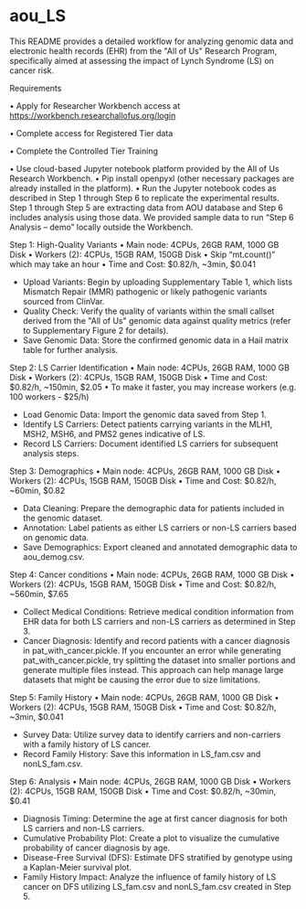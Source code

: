 # aou_LS

This README provides a detailed workflow for analyzing genomic data and electronic health records (EHR) from the "All of Us" Research Program, specifically aimed at assessing the impact of Lynch Syndrome (LS) on cancer risk.

Requirements

•	Apply for Researcher Workbench access at https://workbench.researchallofus.org/login

•	Complete access for Registered Tier data

•	Complete the Controlled Tier Training

•	Use cloud-based Jupyter notebook platform provided by the All of Us Research Workbench.
•	Pip install openpyxl (other necessary packages are already installed in the platform).
•	Run the Jupyter notebook codes as described in Step 1 through Step 6 to replicate the experimental results. Step 1 through Step 5 are extracting data from AOU database and Step 6 includes analysis using those data. We provided sample data to run “Step 6 Analysis – demo” locally outside the Workbench.

Step 1: High-Quality Variants 
•	Main node: 4CPUs, 26GB RAM, 1000 GB Disk
•	Workers (2): 4CPUs, 15GB RAM, 150GB Disk
•	Skip “mt.count()” which may take an hour 
•	Time and Cost: \$0.82/h, ~3min, \$0.041
-	Upload Variants: Begin by uploading Supplementary Table 1, which lists Mismatch Repair (MMR) pathogenic or likely pathogenic variants sourced from ClinVar.
-	Quality Check: Verify the quality of variants within the small callset derived from the "All of Us" genomic data against quality metrics (refer to Supplementary Figure 2 for details).
-	Save Genomic Data: Store the confirmed genomic data in a Hail matrix table for further analysis.

Step 2: LS Carrier Identification 
•	Main node: 4CPUs, 26GB RAM, 1000 GB Disk
•	Workers (2): 4CPUs, 15GB RAM, 150GB Disk
•	Time and Cost: \$0.82/h, ~150min, \$2.05
•	To make it faster, you may increase workers (e.g. 100 workers - $25/h) 
-	Load Genomic Data: Import the genomic data saved from Step 1.
-	Identify LS Carriers: Detect patients carrying variants in the MLH1, MSH2, MSH6, and PMS2 genes indicative of LS.
-	Record LS Carriers: Document identified LS carriers for subsequent analysis steps.

Step 3: Demographics 
•	Main node: 4CPUs, 26GB RAM, 1000 GB Disk
•	Workers (2): 4CPUs, 15GB RAM, 150GB Disk
•	Time and Cost: \$0.82/h, ~60min, \$0.82
-	Data Cleaning: Prepare the demographic data for patients included in the genomic dataset.
-	Annotation: Label patients as either LS carriers or non-LS carriers based on genomic data.
-	Save Demographics: Export cleaned and annotated demographic data to aou_demog.csv.

Step 4: Cancer conditions
•	Main node: 4CPUs, 26GB RAM, 1000 GB Disk
•	Workers (2): 4CPUs, 15GB RAM, 150GB Disk
•	Time and Cost: \$0.82/h, ~560min, \$7.65
-	Collect Medical Conditions: Retrieve medical condition information from EHR data for both LS carriers and non-LS carriers as determined in Step 3.
-	Cancer Diagnosis: Identify and record patients with a cancer diagnosis in pat_with_cancer.pickle. If you encounter an error while generating pat_with_cancer.pickle, try splitting the dataset into smaller portions and generate multiple files instead. This approach can help manage large datasets that might be causing the error due to size limitations.

Step 5: Family History 
•	Main node: 4CPUs, 26GB RAM, 1000 GB Disk
•	Workers (2): 4CPUs, 15GB RAM, 150GB Disk
•	Time and Cost: \$0.82/h, ~3min, \$0.041
-	Survey Data: Utilize survey data to identify carriers and non-carriers with a family history of LS cancer.
-	Record Family History: Save this information in LS_fam.csv and nonLS_fam.csv.

Step 6: Analysis 
•	Main node: 4CPUs, 26GB RAM, 1000 GB Disk
•	Workers (2): 4CPUs, 15GB RAM, 150GB Disk
•	Time and Cost: \$0.82/h, ~30min, \$0.41
-	Diagnosis Timing: Determine the age at first cancer diagnosis for both LS carriers and non-LS carriers.
-	Cumulative Probability Plot: Create a plot to visualize the cumulative probability of cancer diagnosis by age.
-	Disease-Free Survival (DFS): Estimate DFS stratified by genotype using a Kaplan-Meier survival plot.
-	Family History Impact: Analyze the influence of family history of LS cancer on DFS utilizing LS_fam.csv and nonLS_fam.csv created in Step 5.
